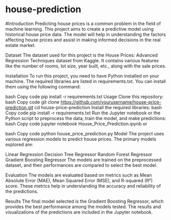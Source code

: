 # house-prediction
#Introduction
Predicting house prices is a common problem in the field of machine learning. This project aims to create a predictive model using historical house price data. The model will help in understanding the factors affecting house prices and assist in making informed decisions in the real estate market.

Dataset
The dataset used for this project is the House Prices: Advanced Regression Techniques dataset from Kaggle. It contains various features like the number of rooms, lot size, year built, etc., along with the sale prices.

Installation
To run this project, you need to have Python installed on your machine. The required libraries are listed in requirements.txt. You can install them using the following command:

bash
Copy code
pip install -r requirements.txt
Usage
Clone this repository:
bash
Copy code
git clone https://github.com/yourusername/house-price-prediction.git
cd house-price-prediction
Install the required libraries:
bash
Copy code
pip install -r requirements.txt
Run the Jupyter notebook or the Python script to preprocess the data, train the model, and make predictions:
bash
Copy code
jupyter notebook House_Price_Prediction.ipynb
or

bash
Copy code
python house_price_prediction.py
Model
The project uses various regression models to predict house prices. The primary models explored are:

Linear Regression
Decision Tree Regressor
Random Forest Regressor
Gradient Boosting Regressor
The models are trained on the preprocessed dataset, and their performances are compared to select the best model.

Evaluation
The models are evaluated based on metrics such as Mean Absolute Error (MAE), Mean Squared Error (MSE), and R-squared (R²) score. These metrics help in understanding the accuracy and reliability of the predictions.

Results
The final model selected is the Gradient Boosting Regressor, which provides the best performance among the models tested. The results and visualizations of the predictions are included in the Jupyter notebook.
